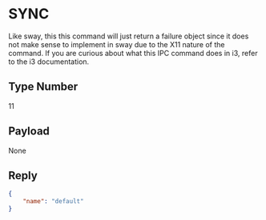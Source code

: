 # SYNC
Like sway, this this command will just return a failure object since it does not
make sense to implement in sway due to the X11 nature of the command. If you 
are curious about what this IPC command  does  in  i3, refer to the i3 documentation.

## Type Number
11

## Payload
None

## Reply
```json
{
    "name": "default"
}
```